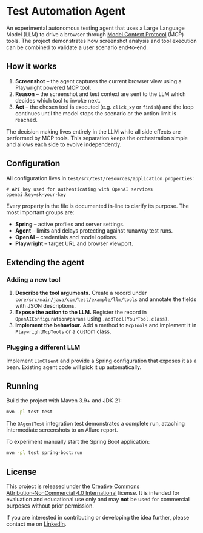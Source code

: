 # Test Automation Agent

An experimental autonomous testing agent that uses a Large Language Model (LLM) to drive a browser through [Model Context Protocol](https://github.com/modelcontextprotocol) (MCP) tools. The project demonstrates how screenshot analysis and tool execution can be combined to validate a user scenario end‑to‑end.

## How it works

1. **Screenshot** – the agent captures the current browser view using a Playwright powered MCP tool.
2. **Reason** – the screenshot and test context are sent to the LLM which decides which tool to invoke next.
3. **Act** – the chosen tool is executed (e.g. `click_xy` or `finish`) and the loop continues until the model stops the scenario or the action limit is reached.

The decision making lives entirely in the LLM while all side effects are performed by MCP tools. This separation keeps the orchestration simple and allows each side to evolve independently.

## Configuration

All configuration lives in `test/src/test/resources/application.properties`:

```properties
# API key used for authenticating with OpenAI services
openai.key=sk-your-key
```

Every property in the file is documented in‑line to clarify its purpose. The most important groups are:

- **Spring** – active profiles and server settings.
- **Agent** – limits and delays protecting against runaway test runs.
- **OpenAI** – credentials and model options.
- **Playwright** – target URL and browser viewport.

## Extending the agent

### Adding a new tool

1. **Describe the tool arguments.** Create a record under `core/src/main/java/com/test/example/llm/tools` and annotate the fields with JSON descriptions.
2. **Expose the action to the LLM.** Register the record in `OpenAIConfiguration#params` using `.addTool(YourTool.class)`.
3. **Implement the behaviour.** Add a method to `McpTools` and implement it in `PlaywrightMcpTools` or a custom class.

### Plugging a different LLM

Implement `LlmClient` and provide a Spring configuration that exposes it as a bean. Existing agent code will pick it up automatically.

## Running

Build the project with Maven 3.9+ and JDK 21:

```bash
mvn -pl test test
```

The `QAgentTest` integration test demonstrates a complete run, attaching intermediate screenshots to an Allure report.

To experiment manually start the Spring Boot application:

```bash
mvn -pl test spring-boot:run
```

## License

This project is released under the [Creative Commons Attribution‑NonCommercial 4.0 International](https://creativecommons.org/licenses/by-nc/4.0/) license. It is intended for evaluation and educational use only and may **not** be used for commercial purposes without prior permission.

If you are interested in contributing or developing the idea further, please contact me on [LinkedIn](https://www.linkedin.com/in/nikolaevskiy).
